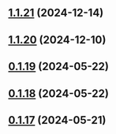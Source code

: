 ## [1.1.21](https://github.com/treasure-data/se-starter-pack/compare/1.1.20...1.1.21) (2024-12-14)



## [1.1.20](https://github.com/treasure-data/se-starter-pack/compare/0.1.19...1.1.20) (2024-12-10)



## [0.1.19](https://github.com/treasure-data/se-starter-pack/compare/0.1.18...0.1.19) (2024-05-22)



## [0.1.18](https://github.com/treasure-data/se-starter-pack/compare/0.1.17...0.1.18) (2024-05-22)



## [0.1.17](https://github.com/treasure-data/se-starter-pack/compare/0.1.16...0.1.17) (2024-05-21)



